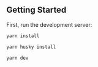 ## Getting Started

First, run the development server:

```bash
yarn install

yarn husky install

yarn dev
```
